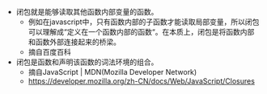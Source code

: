 * 闭包就是能够读取其他函数内部变量的函数。
    - 例如在javascript中，只有函数内部的子函数才能读取局部变量，所以闭包可以理解成“定义在一个函数内部的函数“。在本质上，闭包是将函数内部和函数外部连接起来的桥梁。
    - 摘自百度百科
* 闭包是函数和声明该函数的词法环境的组合。
    - 摘自JavaScript | MDN(Mozilla Developer Network)
    - https://developer.mozilla.org/zh-CN/docs/Web/JavaScript/Closures